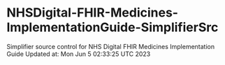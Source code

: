 # NHSDigital-FHIR-Medicines-ImplementationGuide-SimplifierSrc
Simplifier source control for NHS Digital FHIR Medicines Implementation Guide
Updated at: Mon Jun  5 02:33:25 UTC 2023
